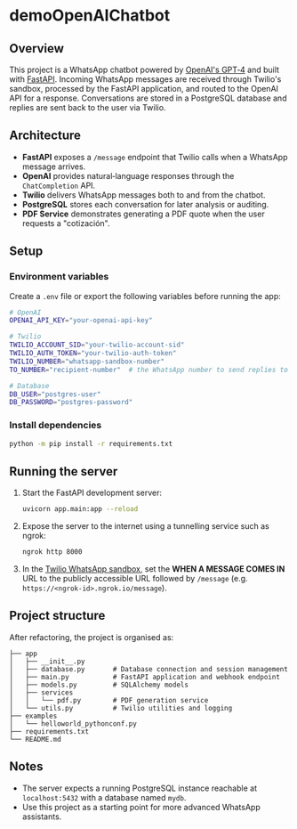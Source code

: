 # demoOpenAIChatbot

## Overview
This project is a WhatsApp chatbot powered by [OpenAI's GPT‑4](https://openai.com/) and built with [FastAPI](https://fastapi.tiangolo.com/). Incoming WhatsApp messages are received through Twilio's sandbox, processed by the FastAPI application, and routed to the OpenAI API for a response. Conversations are stored in a PostgreSQL database and replies are sent back to the user via Twilio.

## Architecture
- **FastAPI** exposes a `/message` endpoint that Twilio calls when a WhatsApp message arrives.
- **OpenAI** provides natural‑language responses through the `ChatCompletion` API.
- **Twilio** delivers WhatsApp messages both to and from the chatbot.
- **PostgreSQL** stores each conversation for later analysis or auditing.
- **PDF Service** demonstrates generating a PDF quote when the user requests a "cotización".

## Setup
### Environment variables
Create a `.env` file or export the following variables before running the app:

```bash
# OpenAI
OPENAI_API_KEY="your-openai-api-key"

# Twilio
TWILIO_ACCOUNT_SID="your-twilio-account-sid"
TWILIO_AUTH_TOKEN="your-twilio-auth-token"
TWILIO_NUMBER="whatsapp-sandbox-number"
TO_NUMBER="recipient-number"  # the WhatsApp number to send replies to

# Database
DB_USER="postgres-user"
DB_PASSWORD="postgres-password"
```

### Install dependencies
```bash
python -m pip install -r requirements.txt
```

## Running the server
1. Start the FastAPI development server:
   ```bash
   uvicorn app.main:app --reload
   ```
2. Expose the server to the internet using a tunnelling service such as ngrok:
   ```bash
   ngrok http 8000
   ```
3. In the [Twilio WhatsApp sandbox](https://www.twilio.com/console/sms/whatsapp/sandbox), set the **WHEN A MESSAGE COMES IN** URL to the publicly accessible URL followed by `/message` (e.g. `https://<ngrok-id>.ngrok.io/message`).

## Project structure
After refactoring, the project is organised as:

```
├── app
│   ├── __init__.py
│   ├── database.py       # Database connection and session management
│   ├── main.py           # FastAPI application and webhook endpoint
│   ├── models.py         # SQLAlchemy models
│   ├── services
│   │   └── pdf.py        # PDF generation service
│   └── utils.py          # Twilio utilities and logging
├── examples
│   └── helloworld_pythonconf.py
├── requirements.txt
└── README.md
```

## Notes
- The server expects a running PostgreSQL instance reachable at `localhost:5432` with a database named `mydb`.
- Use this project as a starting point for more advanced WhatsApp assistants.
